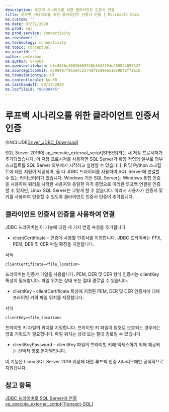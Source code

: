 ```yaml
---
description: 루프백 시나리오를 위한 클라이언트 인증서 인증
title: 루프백 시나리오를 위한 클라이언트 인증서 인증 | Microsoft Docs
ms.custom: ''
ms.date: 07/31/2020
ms.prod: sql
ms.prod_service: connectivity
ms.reviewer: ''
ms.technology: connectivity
ms.topic: conceptual
ms.assetid: ''
author: peterbae
ms.author: v-hyba
ms.openlocfilehash: bfc8816c30020669918b3632f94e289524097537
ms.sourcegitcommit: e700497f962e4c2274df16d9e651059b42ff1a10
ms.translationtype: HT
ms.contentlocale: ko-KR
ms.lasthandoff: 08/17/2020
ms.locfileid: "88438445"
---
```

# <a name="client-certificate-authentication-for-loopback-scenarios"></a>루프백 시나리오를 위한 클라이언트 인증서 인증

[!INCLUDE[Driver_JDBC_Download](../../includes/driver_jdbc_download.md)]

SQL Server 2016에 sp_execute_external_script(SPEES)라는 새 저장 프로시저가 추가되었습니다. 이 저장 프로시저를 사용하면 SQL Server가 확장 작업의 일부로 외부 스크립트를 SQL Server 외부에서 시작하고 실행할 수 있습니다. R 및 Python 스크립트에 대한 지원이 제공되며, 둘 다 JDBC 드라이버를 사용하여 SQL Server에 연결할 수 있는 라이브러리가 있습니다. Windows 기반 SQL Server는 Windows 통합 인증을 사용하여 쿼리를 시작한 사용자와 동일한 자격 증명으로 이러한 루프백 연결을 인증할 수 있지만, Linux SQL Server는 그렇게 할 수 없습니다. 따라서 사용자가 인증서 및 키를 사용하여 인증할 수 있도록 클라이언트 인증서 인증이 추가됩니다.

## <a name="connecting-using-client-certificate-authentication"></a>클라이언트 인증서 인증을 사용하여 연결

JDBC 드라이버는 이 기능에 대한 세 가지 연결 속성을 추가합니다.

* clientCertificate – 인증에 사용할 인증서를 지정합니다. JDBC 드라이버는 PFX, PEM, DER 및 CER 파일 확장을 지원합니다.

서식
```
clientCertificate=<file_location>
``` 
드라이버는 인증서 파일을 사용합니다. PEM, DER 및 CER 형식 인증서는 clientKey 특성이 필요합니다. 파일 위치는 상대 또는 절대 경로일 수 있습니다.
 
* clientKey - clientCertificate 특성에 지정된 PEM, DER 및 CER 인증서에 대해 프라이빗 키의 파일 위치를 지정합니다.

서식
```
clientKey=<file_location>
```
프라이빗 키 파일의 위치를 지정합니다. 프라이빗 키 파일이 암호로 보호되는 경우에는 암호 키워드가 필요합니다. 파일 위치는 상대 또는 절대 경로일 수 있습니다.

* clientKeyPassword – clientKey 파일의 프라이빗 키에 액세스하기 위해 제공되는 선택적 암호 문자열입니다.

이 기능은 Linux SQL Server 2019 이상에 대한 루프백 인증 시나리오에만 공식적으로 지원됩니다.

## <a name="see-also"></a>참고 항목

[JDBC 드라이버로 SQL Server에 연결](../../connect/jdbc/connecting-to-sql-server-with-the-jdbc-driver.md)  
[sp_execute_external_script(Transact-SQL)](../../relational-databases/system-stored-procedures/sp-execute-external-script-transact-sql.md)
